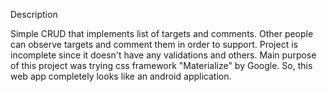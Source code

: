 Description


Simple CRUD that implements list of targets and comments. Other people can observe targets and comment them in order to support.
Project is incomplete since it doesn't have any validations and others. 
Main purpose of this project was trying css framework "Materialize" by Google. So, this web app completely looks like an android application.
